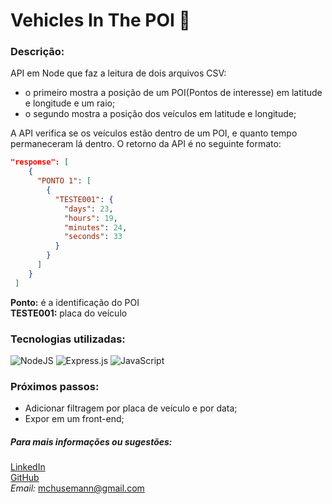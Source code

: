 # Vehicles In The POI :car:

### Descrição:
API em Node que faz a leitura de dois arquivos CSV: 
- o primeiro mostra a posição de um POI(Pontos de interesse) em latitude e longitude e um raio;
- o segundo mostra a posição dos veículos em latitude e longitude;

A API verifica se os veículos estão dentro de um POI, e quanto tempo permaneceram lá dentro.
O retorno da API é no seguinte formato:

```json
"response": [
    {
      "PONTO 1": [
        {
          "TESTE001": {
            "days": 23,
            "hours": 19,
            "minutes": 24,
            "seconds": 33
          }
        }
      ]
    }
 ]
 ```
 **Ponto:** é a identificação do POI <br />
 **TESTE001:** placa do veículo
 
### Tecnologias utilizadas:
![NodeJS](https://img.shields.io/badge/node.js-6DA55F?style=for-the-badge&logo=node.js&logoColor=white)
![Express.js](https://img.shields.io/badge/express.js-%23404d59.svg?style=for-the-badge&logo=express&logoColor=%2361DAFB)
![JavaScript](https://img.shields.io/badge/javascript-%23323330.svg?style=for-the-badge&logo=javascript&logoColor=%23F7DF1E)

### Próximos passos:

- Adicionar filtragem por placa de veículo e por data;
- Expor em um front-end;

##### Para mais informações ou sugestões:

[LinkedIn](https://www.linkedin.com/in/marcus-husemann/)<br />
[GitHub](https://github.com/Marcuscps19)<br />
*Email:* mchusemann@gmail.com
